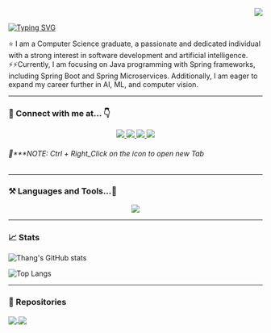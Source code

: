<!--Visitors--> 
<p align="right"> 
  <img src="https://komarev.com/ghpvc/?username=ddthang94&label=Visitors&color=0e75b6&style=flat"/> 
</p>
<!--Greetings-->
<p>
  <a href="https://git.io/typing-svg">
    <img src="https://readme-typing-svg.demolab.com?font=Fira+Code&weight=700&size=24&pause=1000&color=DC2342FF&random=false&width=350&lines=Hi+there!%F0%9F%91%8B;%F0%9F%91%A8%E2%80%8D%F0%9F%92%BB+My+name+is+Thang!" alt="Typing SVG" />
  </a>
</p>
<!--Introducing-->
⭐ I am a Computer Science graduate, a passionate and dedicated individual with a strong interest in software development and artificial intelligence.<br/>
⚡⚡Currently, I am focusing on Java programming with Spring frameworks, including Spring Boot and Spring Microservices. Additionally, I am eager to expand my career further in AI, ML, and computer vision.
<hr/>
<!--SocialMedia-->
<h3>🚀 Connect with me at... 👇</h3>
<div align="center">
  <a href="mailto:ddthang21194@gmail.com">
    <img src="https://img.shields.io/badge/Gmail-D14836?style=for-the-badge&logo=gmail&logoColor=white" />
  </a>
  <a href="https://www.facebook.com/ddthang.94/">
    <img src="https://img.shields.io/badge/Facebook-1877F2?style=for-the-badge&logo=facebook&logoColor=white" />
  </a>
  <a href="https://www.linkedin.com/in/thang-ddang/">
    <img src="https://img.shields.io/badge/LinkedIn-0077B5?style=for-the-badge&logo=linkedin&logoColor=white" />
  </a>
  <a href="https://www.youtube.com/channel/thang.d2382">
    <img src="https://img.shields.io/badge/YouTube-FF0000?style=for-the-badge&logo=youtube&logoColor=white"/>
  </a>
</div>
<h6 align="left">🔭***NOTE: Ctrl + Right_Click on the icon to open new Tab</h6>
<hr/>
<h3 align="left">⚒️ Languages and Tools...📖 </h3>
<!--Skills-->
<div align="center">
  <a href="https://github.com/ddthang94">
    <img src="https://skillicons.dev/icons?i=java,spring,git,py,cs,html,css,js,react,mysql,mongodb,linux" />
  </a>
</div>
<hr/>
<h3 align="left">📈 Stats </h3>

![Thang's GitHub stats](https://github-readme-stats.vercel.app/api?username=ddthang94&showicons=true&theme=bear&hide=contribs,prs)

![Top Langs](https://github-readme-stats.vercel.app/api/top-langs/?username=ddthang94&layout=compact)

<hr/>
<h3 align="left">💼 Repositories</h3>

<a href="https://github.com/ddthang94/BankManagementSystem.git">
  <img align="center" src="https://github-readme-stats.anuraghazra1.vercel.app/api/pin/?username=ddthang94&repo=BankManagementSystem&theme=omni" />
</a>

<a href="https://github.com/ddthang94/chat-app.git">
  <img align="center" src="https://github-readme-stats.anuraghazra1.vercel.app/api/pin/?username=ddthang94&repo=chat-app&theme=dracula" />
</a>

